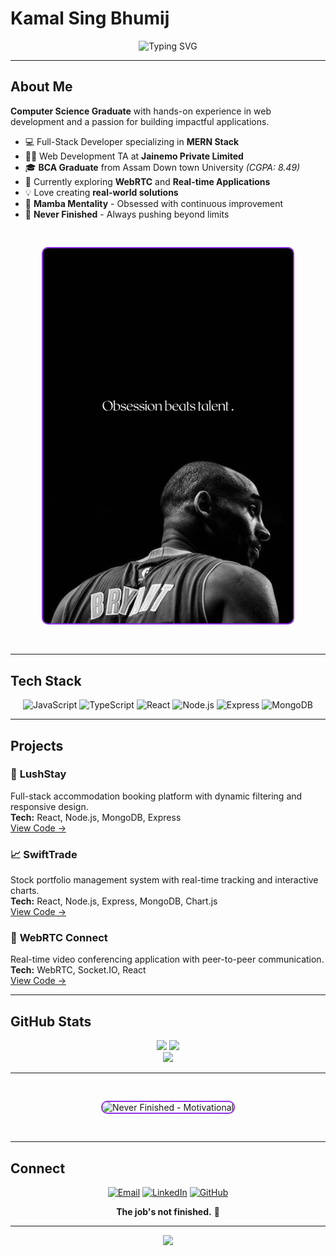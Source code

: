 # Kamal Sing Bhumij

<div align="center">
  <img src="https://readme-typing-svg.demolab.com?font=Fira+Code&size=24&duration=3000&pause=1000&color=9333EA&center=true&vCenter=true&width=500&lines=Full-Stack+Developer;MERN+Stack+Specialist;Problem+Solver;Never+Finished" alt="Typing SVG" />
</div>

---

## About Me

**Computer Science Graduate** with hands-on experience in web development and a passion for building impactful applications.

- 💻 Full-Stack Developer specializing in **MERN Stack**
- 👨‍🏫 Web Development TA at **Jainemo Private Limited**
- 🎓 **BCA Graduate** from Assam Down town University _(CGPA: 8.49)_
- 🚀 Currently exploring **WebRTC** and **Real-time Applications**
- 💡 Love creating **real-world solutions**
- 🏀 **Mamba Mentality** - Obsessed with continuous improvement
- 💪 **Never Finished** - Always pushing beyond limits

<div align="center">
  <img src="./assets/david.jpg" width="400" alt="Never Finished - Motivational" style="border: 2px solid #9333EA; border-radius: 10px; margin: 30px 0;">
</div>

---

## Tech Stack

<div align="center">
  
![JavaScript](https://img.shields.io/badge/JavaScript-000000?style=for-the-badge&logo=javascript&logoColor=white)
![TypeScript](https://img.shields.io/badge/TypeScript-000000?style=for-the-badge&logo=typescript&logoColor=white)
![React](https://img.shields.io/badge/React-000000?style=for-the-badge&logo=react&logoColor=white)
![Node.js](https://img.shields.io/badge/Node.js-000000?style=for-the-badge&logo=node.js&logoColor=white)
![Express](https://img.shields.io/badge/Express-000000?style=for-the-badge&logo=express&logoColor=white)
![MongoDB](https://img.shields.io/badge/MongoDB-000000?style=for-the-badge&logo=mongodb&logoColor=white)

</div>

---

## Projects

### 🏨 **LushStay**

Full-stack accommodation booking platform with dynamic filtering and responsive design.  
**Tech:** React, Node.js, MongoDB, Express  
[View Code →](https://github.com/KAmaL-senpai/LushStay)

### 📈 **SwiftTrade**

Stock portfolio management system with real-time tracking and interactive charts.  
**Tech:** React, Node.js, Express, MongoDB, Chart.js  
[View Code →](https://github.com/KAmaL-senpai/SwiftTrade)

### 🎥 **WebRTC Connect**

Real-time video conferencing application with peer-to-peer communication.  
**Tech:** WebRTC, Socket.IO, React  
[View Code →](https://github.com/KAmaL-senpai/WebRTC-Connect)

---

## GitHub Stats

<div align="center">
  <img src="https://github-readme-stats.vercel.app/api?username=KAmaL-senpai&show_icons=true&theme=dark&bg_color=000000&title_color=9333EA&text_color=FFFFFF&icon_color=9333EA&border_color=9333EA" />
  <img src="https://github-readme-stats.vercel.app/api/top-langs/?username=KAmaL-senpai&layout=compact&theme=dark&bg_color=000000&title_color=9333EA&text_color=FFFFFF&border_color=9333EA" />
</div>

<div align="center">
  <img src="https://github-readme-streak-stats.herokuapp.com/?user=KAmaL-senpai&theme=dark&background=000000&stroke=9333EA&ring=9333EA&fire=9333EA&currStreakLabel=FFFFFF&border=9333EA" />
</div>

---

<div align="center">
   <img src="./assets/messi.jpg width="400" alt="Never Finished - Motivational" style="border: 2px solid #9333EA; border-radius: 10px; margin: 30px 0;">
</div>

---

## Connect

<div align="center">
  
[![Email](https://img.shields.io/badge/Email-000000?style=for-the-badge&logo=gmail&logoColor=white)](mailto:bhumijkamal969@gmail.com)
[![LinkedIn](https://img.shields.io/badge/LinkedIn-000000?style=for-the-badge&logo=linkedin&logoColor=white)](https://linkedin.com/in/kamal-sing-bhumij)
[![GitHub](https://img.shields.io/badge/GitHub-000000?style=for-the-badge&logo=github&logoColor=white)](https://github.com/KAmaL-senpai)

**The job's not finished.** 💜

</div>

---

<div align="center">
  <img src="https://komarev.com/ghpvc/?username=KAmaL-senpai&color=blueviolet&style=flat-square" />
</div>
